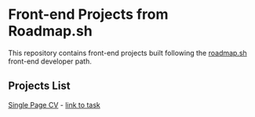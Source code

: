 # Front-end Projects from Roadmap.sh

This repository contains front-end projects built following the [roadmap.sh](https://roadmap.sh/) front-end developer path.

## Projects List

<a href='Projects/Single_Page_CV/'>Single Page CV</a> - [link to task](https://roadmap.sh/projects/single-page-cv)
